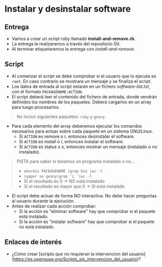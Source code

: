
# Instalar y desinstalar software

## Entrega

* Vamos a crear un script ruby llamado **install-and-remove.rb**.
* La entrega la realizaremos a través del repositorio Git.
* Al terminar etiquetaremos la entrega con *install-and-remove*.

## Script

* Al comenzar el script se debe comprobar si el usuario que lo ejecuta es
`root`. En caso contrario se mostrara un mensaje y se finaliza el script.
* Los datos de entrada al script estarán en un fichero *software-list.txt*,
con el formato `PACKAGENAME:ACTION`.
* El script deberá leer el contenido del fichero de entrada,
donde vendrán definidos los nombres de los paquetes. Deberá cargarlos en un array
para luego procesarlos.

> No incluir siguientes paquetes: `ruby` y `geany`.

* Para cada elemento del array deberemos ejecutar los comandos necesarios
para actuar sobre cada paquete en un sistema GNU/Linux.
    * Si `ACTION` es remove o r, entonces desinstalar el software.
    * Si `ACTION` es install o i, entonces instalar el software.
    * Si `ACTION` es status o s, entonces mostrar un mensaje (instalado o no instalado).

> PISTA para saber si tenemos un programa instalado o no...
>
> * `whereis PACKAGENAME |grep bin |wc -l`
> * `zypper se geany|grep 'i '|wc -l`
> * Si el resultado es 0 -> NO está instalado
> * Si el resultado es mayor que 0 -> SI está instalado 

* El script debe actuar de forma NO interactiva. No debe hacer preguntas al usuario
durante la ejecución.
* Antes de realizar cada acción comprobar:
    * Si la acción es "eliminar software" hay que comprobar si el paquete está instalado.
    * Si la acción es "instalar software" hay que comprobar si el paquete no está instalado.

## Enlaces de interés
* ¿Cómo crear [scripts que no requieran la intervencion del usuario]
 (https://es.opensuse.org/Scripts_sin_intervencion_del_usuario)?
